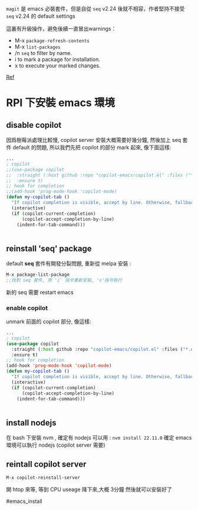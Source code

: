 `magit` 是 emacs 必裝套件，但是自從 `seq` v2.24 後就不相容，作者堅持不接受`seq` v2.24 的 default settings

這裏有升級操作，避免後續一直冒出warnings：
- M-x `package-refresh-contents`
- M-x `list-packages`
- /n `seq` to filter by name.
- i to mark a package for installation.
- x to execute your marked changes.

[Ref](https://emacs.stackexchange.com/questions/80871/how-to-provide-updated-seq-package-to-magit)

# RPI 下安裝 emacs 環境

## disable copilot
因爲樹莓派處理比較慢,  copilot server 安裝大概需要好幾分鐘, 然後加上 seq 套件 default 的問題,  所以我們先把 copilot 的部分 mark 起來, 像下面這樣:

``` lisp
...
; copilot                                                                                          
;;(use-package copilot                                                                                
;;  :straight (:host github :repo "copilot-emacs/copilot.el" :files ("*.el"))                         
;;  :ensure t)                                                                                        
;; hook for completion                                                                              
;;(add-hook 'prog-mode-hook 'copilot-mode)                                                            
(defun my-copilot-tab ()                                                                            
  "If copilot completion is visible, accept by line. Otherwise, fallback to normal TAB."            
  (interactive)                                                                                     
  (if (copilot-current-completion)                                                                  
      (copilot-accept-completion-by-line)                                                           
    (indent-for-tab-command)))          
    
```

## reinstall 'seq' package 

 default **seq** 套件有開發分裂問題, 重新從 melpa 安裝 :
```lisp
M-x package-list-package 
;;找到 seq 套件, 用 'i' 指令重新安裝, 'x'指令執行

```
新的 seq 需要 restart emacs
### enable copilot

unmark 前面的 copilot 部分, 像這樣:
``` lisp
...
; copilot                                                                                          
(use-package copilot                                                                                
  :straight (:host github :repo "copilot-emacs/copilot.el" :files ("*.el"))                         
  :ensure t)                                                                                        
;; hook for completion                                                                              
(add-hook 'prog-mode-hook 'copilot-mode)                                                            
(defun my-copilot-tab ()                                                                            
  "If copilot completion is visible, accept by line. Otherwise, fallback to normal TAB."            
  (interactive)                                                                                     
  (if (copilot-current-completion)                                                                  
      (copilot-accept-completion-by-line)                                                           
    (indent-for-tab-command)))          
    
```

## install nodejs
在 bash 下安裝 nvm , 確定有 nodejs 可以用 : `nvm install 22.11.0`
確定 emacs 環境可以執行 nodejs (copilot server 需要)
## reintall copilot server

`M-x copilot-reinstall-server`

開 htop 來等, 等到 CPU useage 降下來,大概 3分鐘
然後就可以安裝好了

#emacs_install



